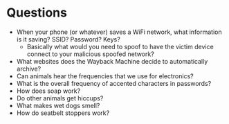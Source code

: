 # Questions

- When your phone (or whatever) saves a WiFi network, what information is it saving? SSID? Password? Keys?
  - Basically what would you need to spoof to have the victim device connect to your malicious spoofed network?
- What websites does the Wayback Machine decide to automatically archive?
- Can animals hear the frequencies that we use for electronics?
- What is the overall frequency of accented characters in passwords?
- How does soap work?
- Do other animals get hiccups?
- What makes wet dogs smell?
- How do seatbelt stoppers work?
